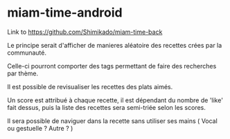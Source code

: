 # miam-time-android
Link to https://github.com/Shimikado/miam-time-back

Le principe serait d'afficher de manieres aléatoire des recettes crées par la communauté. 

Celle-ci pourront comporter des tags permettant de faire des recherches par thème.

Il est possible de revisualiser les recettes des plats aimés.

Un score est attribué à chaque recette, il est dépendant du nombre de 'like' fait dessus, puis la liste des recettes sera semi-triée selon les scores.

Il sera possible de naviguer dans la recette sans utiliser ses mains ( Vocal ou gestuelle ? Autre ? )

